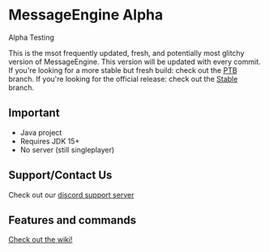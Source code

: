 # MessageEngine Alpha

Alpha Testing

This is the msot frequently updated, fresh, and potentially most glitchy version of MessageEngine.
This version will be updated with every commit.
If you're looking for a more stable but fresh build: check out the [PTB](https://github.com/afkvido/MessageEngine/tree/PTB) branch.
If you're looking for the official release: check out the [Stable](https://github.com/afkvido/MessageEngine/tree/master) branch.


## Important
- Java project
- Requires JDK 15+
- No server (still singleplayer)

## Support/Contact Us
Check out our [discord support server](https://disboard.org/server/893975758677086238)

## Features and commands
[Check out the wiki!](https://github.com/afkvido/MessageEngine/wiki/Commands#commands-list)
